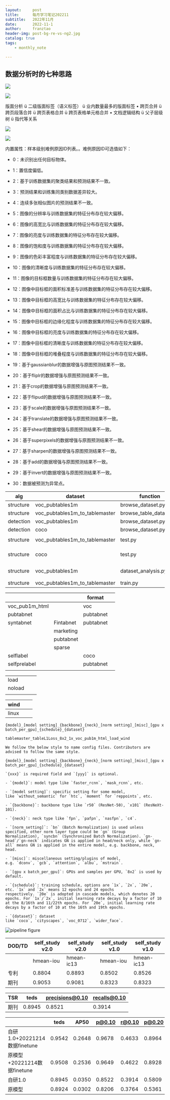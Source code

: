 ```yaml
---
layout:     post
title:      每月学习笔记202211
subtitle:   2022年11月
date:       2022-11-1
author:     franztao
header-img: post-bg-re-vs-ng2.jpg
catalog: true
tags:
    - monthly_note

---
```


## 数据分析时的七种思路

![](https://pic2.zhimg.com/80/v2-e95314d1154487be8d25b891301bdee5_720w.webp)

![](https://pic3.zhimg.com/80/v2-84d44b75d1f3c94cf27ecdbbc3638356_720w.webp)

版面分析
ü 二级版面标签（语义标签）
ü 业内数量最多的版面标签
• 跨页合并
ü 跨页段落合并
ü 跨页表格合并
ü 跨页表格单元格合并
• 文档逻辑结构
ü 父子层级树
ü 指代等关系

![](C:\Users\franztao\AppData\Roaming\marktext\images\2022-11-26-22-12-52-image.png)

![](C:\Users\franztao\AppData\Roaming\marktext\images\2022-11-28-11-05-48-image.png)

内置属性：样本级别难例原因ID列表。。难例原因ID可选值如下：

- 0：未识别出任何目标物体。

- 1：置信度偏低。

- 2：基于训练数据集的聚类结果和预测结果不一致。

- 3：预测结果和训练集同类别数据差异较大。

- 4：连续多张相似图片的预测结果不一致。

- 5：图像的分辨率与训练数据集的特征分布存在较大偏移。

- 6：图像的高宽比与训练数据集的特征分布存在较大偏移。

- 7：图像的亮度与训练数据集的特征分布存在较大偏移。

- 8：图像的饱和度与训练数据集的特征分布存在较大偏移。

- 9：图像的色彩丰富程度与训练数据集的特征分布存在较大偏移。

- 10：图像的清晰度与训练数据集的特征分布存在较大偏移。

- 11：图像的目标框数量与训练数据集的特征分布存在较大偏移。

- 12：图像中目标框的面积标准差与训练数据集的特征分布存在较大偏移。

- 13：图像中目标框的高宽比与训练数据集的特征分布存在较大偏移。

- 14：图像中目标框的面积占比与训练数据集的特征分布存在较大偏移。

- 15：图像中目标框的边缘化程度与训练数据集的特征分布存在较大偏移。

- 16：图像中目标框的亮度与训练数据集的特征分布存在较大偏移。

- 17：图像中目标框的清晰度与训练数据集的特征分布存在较大偏移。

- 18：图像中目标框的堆叠程度与训练数据集的特征分布存在较大偏移。

- 19：基于gaussianblur的数据增强与原图预测结果不一致。

- 20：基于fliplr的数据增强与原图预测结果不一致。

- 21：基于crop的数据增强与原图预测结果不一致。

- 22：基于flipud的数据增强与原图预测结果不一致。

- 23：基于scale的数据增强与原图预测结果不一致。

- 24：基于translate的数据增强与原图预测结果不一致。

- 25：基于shear的数据增强与原图预测结果不一致。

- 26：基于superpixels的数据增强与原图预测结果不一致。

- 27：基于sharpen的数据增强与原图预测结果不一致。

- 28：基于add的数据增强与原图预测结果不一致。

- 29：基于invert的数据增强与原图预测结果不一致。

- 30：数据被预测为异常点。

| alg       | dataset                        | function                | test         | script                                                                                                                                   |     |
| --------- | ------------------------------ | ----------------------- | ------------ | ---------------------------------------------------------------------------------------------------------------------------------------- | --- |
| structure | voc_pubtables1m                | browse_dataset.py       | visual       | test_browse_dataset_voc_pubtables1m_dataset_structure                                                                                    | ok  |
| structure | voc_pubtables1m_to_tablemaster | browse_table_dataset.py | visual       | test_browse_table_dataset_voc_pubtables1m_to_tablemaster_dataset_structure                                                               | ok  |
| detection | voc_pubtables1m                | browse_dataset.py       | visual       | test_browse_dataset_voc_pubtables1m_dataset_detection                                                                                    | ok  |
| detection | coco                           | browse_dataset.py       | visual       | test_browse_dataset_coco_dataset                                                                                                         | ok  |
|           |                                |                         |              |                                                                                                                                          |     |
| structure | voc_pubtables1m_to_tablemaster | test.py                 | infer,metric | test_mmdet_testpy_voc_pub1m_tablemaster_dataset                                                                                          |     |
| structure | coco                           | test.py                 | infer        | test_mmocr_testpy_coco_selflabel_dataset<br/>test_mmdet_testpy_coco_selflabel_dataset<br/>test_mmdet_testpy_coco_selflabel_dataset_linux | ok  |
|           |                                |                         |              |                                                                                                                                          |     |
| structure | voc_pubtables1m                | dataset_analysis.py     | analysis     | test_dataset_analysis_voc_pubtables1m_dataset                                                                                            | ok  |
|           |                                |                         |              |                                                                                                                                          |     |
|           |                                |                         |              |                                                                                                                                          |     |
| structure | voc_pubtables1m_to_tablemaster | train.py                | train        | test_trainpy_voc_pubtables1m_tablemaster_dataset_structure                                                                               |     |

|                |           | format    |     |
| -------------- | --------- | --------- | --- |
| voc_pub1m_html |           | voc       |     |
| pubtabnet      |           | pubtabnet |     |
| syntabnet      | Fintabnet | pubtabnet |     |
|                | marketing |           |     |
|                | pubtabnet |           |     |
|                | sparse    |           |     |
| selflabel      |           | coco      |     |
| selfprelabel   |           | pubtabnet |     |
|                |           |           |     |

|        |     |     |
| ------ | --- | --- |
| load   |     |     |
| noload |     |     |
|        |     |     |

| wind  |     |     |
| ----- | --- | --- |
| linux |     |     |

```
{model}_[model setting]_{backbone}_{neck}_[norm setting]_[misc]_[gpu x batch_per_gpu]_{schedule}_{dataset}

tablemaster_tableL1Loss_8x2_1x_voc_pub1m_html_load_wind
```

```
We follow the below style to name config files. Contributors are advised to follow the same style.

{model}_[model setting]_{backbone}_{neck}_[norm setting]_[misc]_[gpu x batch_per_gpu]_{schedule}_{dataset}

`{xxx}` is required field and `[yyy]` is optional.

- `{model}`: model type like `faster_rcnn`, `mask_rcnn`, etc.

- `[model setting]`: specific setting for some model, like `without_semantic` for `htc`, `moment` for `reppoints`, etc.

- `{backbone}`: backbone type like `r50` (ResNet-50), `x101` (ResNeXt-101).

- `{neck}`: neck type like `fpn`, `pafpn`, `nasfpn`, `c4`.

- `[norm_setting]`: `bn` (Batch Normalization) is used unless specified, other norm layer type could be `gn` (Group Normalization), `syncbn` (Synchronized Batch Normalization). `gn-head`/`gn-neck` indicates GN is applied in head/neck only, while `gn-all` means GN is applied in the entire model, e.g. backbone, neck, head.

- `[misc]`: miscellaneous setting/plugins of model, e.g. `dconv`, `gcb`, `attention`, `albu`, `mstrain`.

- `[gpu x batch_per_gpu]`: GPUs and samples per GPU, `8x2` is used by default.

- `{schedule}`: training schedule, options are `1x`, `2x`, `20e`, etc. `1x` and `2x` means 12 epochs and 24 epochs respectively. `20e` is adopted in cascade models, which denotes 20 epochs. For `1x`/`2x`, initial learning rate decays by a factor of 10 at the 8/16th and 11/22th epochs. For `20e`, initial learning rate decays by a factor of 10 at the 16th and 19th epochs.

- `{dataset}`: dataset like `coco`, `cityscapes`, `voc_0712`, `wider_face`.
```

![pipeline figure](https://mmdetection.readthedocs.io/en/latest/_images/data_pipeline.png)

| DOD/TD | self_study v2.0 | self_study v2.0 | self_study v1.0 | self_study v1.0 |
| ------ | --------------- | --------------- | --------------- | --------------- |
|        | hmean-iou       | hmean-ic13      | hmean-iou       | hmean-ic13      |
| 专利     | 0.8804          | 0.8893          | 0.8502          | 0.8526          |
| 期刊     | 0.9053          | 0.9081          | 0.8323          | 0.8323          |

| TSR | teds   | precisions@0.10 | recalls@0.10 |
| --- | ------ | --------------- | ------------ |
| 期刊  | 0.8945 | 0.8521          | 0.3914       |







|                          | teds   | AP50   | p@0.10 | r@0.10 | p@0.20 | r@0.20 |
| ------------------------ | ------ | ------ | ------ | ------ | ------ | ------ |
| 自研1.0+20221214数据finetune | 0.9542 | 0.2648 | 0.9678 | 0.4633 | 0.8964 | 0.4274 |
| 原模型+20221214数据finetune   | 0.9508 | 0.2536 | 0.9649 | 0.4622 | 0.8928 | 0.4258 |
| 自研1.0                    | 0.8945 | 0.0350 | 0.8522 | 0.3914 | 0.5809 | 0.2645 |
| 原模型                      | 0.8924 | 0.0302 | 0.8206 | 0.3764 | 0.5361 | 0.2443 |
